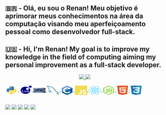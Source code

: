 ## 🇧🇷 - Olá, eu sou o Renan! Meu objetivo é aprimorar meus conhecimentos na área da computação visando meu aperfeiçoamento pessoal como desenvolvedor full-stack.

## 🇺🇸 - Hi, I'm Renan! My goal is to improve my knowledge in the field of computing aiming my personal improvement as a full-stack developer. 

<div align="center">
  <a href="https://github.com/RDiasMartins">
  <img height="180em" src="https://github-readme-stats.vercel.app/api?username=RDiasMartins&show_icons=true&theme=dark&include_all_commits=true&count_private=true"/>
  <img height="180em" src="https://github-readme-stats.vercel.app/api/top-langs/?username=RDiasMartins&layout=compact&langs_count=7&theme=dark"/>
</div>
<div style="display: inline_block"><br>
  <img align="center" alt="Renan-Python" height="30" width="40" src="https://raw.githubusercontent.com/devicons/devicon/master/icons/python/python-original.svg">
  <img align="center" alt="Renan-Python" height="30" width="40" src="https://raw.githubusercontent.com/devicons/devicon/master/icons/lua/lua-original-wordmark.svg">
  <img align="center" alt="Renan-Python" height="30" width="40" src="https://raw.githubusercontent.com/devicons/devicon/master/icons/php/php-original.svg"/>
  <img align="center" alt="Renan-Python" height="30" width="40" src="https://raw.githubusercontent.com/devicons/devicon/master/icons/mysql/mysql-original.svg"/>
  <img align="center" alt="Renan-Python" height="30" width="40" src="https://raw.githubusercontent.com/devicons/devicon/master/icons/c/c-original.svg"/>
  <img align="center" alt="Renan-Js" height="30" width="40" src="https://raw.githubusercontent.com/devicons/devicon/master/icons/javascript/javascript-plain.svg">
  <img align="center" alt="Renan-React" height="30" width="40" src="https://raw.githubusercontent.com/devicons/devicon/master/icons/react/react-original.svg">
  <img align="center" alt="Renan-React" height="30" width="40" src="https://raw.githubusercontent.com/devicons/devicon/master/icons/nodejs/nodejs-original.svg"/>
  <img align="center" alt="Renan-HTML" height="30" width="40" src="https://raw.githubusercontent.com/devicons/devicon/master/icons/html5/html5-original.svg">
  <img align="center" alt="Renan-CSS" height="30" width="40" src="https://raw.githubusercontent.com/devicons/devicon/master/icons/css3/css3-original.svg">
</div>
  
  ##
 
<div> 
 <a href="https://www.linkedin.com/in/RDiasMartins/" target="_blank"><img src="https://img.shields.io/badge/-LinkedIn-%230077B5?style=for-the-badge&logo=linkedin&logoColor=white" target="_blank"></a> 
    <a href = "mailto:renandias2204@gmail.com"><img src="https://img.shields.io/badge/-Gmail-%23333?style=for-the-badge&logo=gmail&logoColor=white" target="_blank"></a>
    <a href="https://www.instagram.com/_rdm2204/" target="_blank"><img src="https://img.shields.io/badge/-Instagram-%23E4405F?style=for-the-badge&logo=instagram&logoColor=white" target="_blank"></a>
 	<a href="https://www.twitch.tv/oirlandess" target="_blank"><img src="https://img.shields.io/badge/Twitch-9146FF?style=for-the-badge&logo=twitch&logoColor=white" target="_blank"></a>
  <a href = "https://steamcommunity.com/id/z3dx"><img src="https://img.shields.io/badge/Steam-000000?style=for-the-badge&logo=steam&logoColor=white" target="_blank"></a>
</div>
